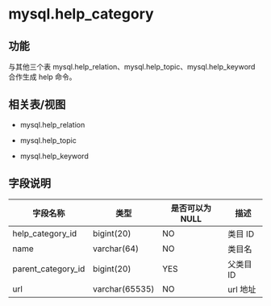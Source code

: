 mysql.help_category 
========================================


**功能** 
---------------------------

与其他三个表 mysql.help_relation、mysql.help_topic、mysql.help_keyword 合作生成 help 命令。

**相关表/视图** 
-------------------------------

* mysql.help_relation

  

* mysql.help_topic

  

* mysql.help_keyword

  




**字段说明** 
-----------------------------



|      **字段名称**      |     **类型**     | **是否可以为 NULL** | **描述** |
|--------------------|----------------|----------------|--------|
| help_category_id   | bigint(20)     | NO             | 类目 ID  |
| name               | varchar(64)    | NO             | 类目名    |
| parent_category_id | bigint(20)     | YES            | 父类目 ID |
| url                | varchar(65535) | NO             | url 地址 |



